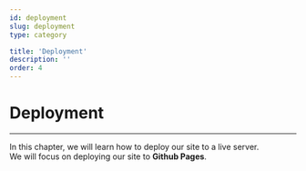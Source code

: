 ```yaml
---
id: deployment
slug: deployment
type: category

title: 'Deployment'
description: ''
order: 4
---
```


# Deployment

---

In this chapter, we will learn how to deploy our site to a live server.  
We will focus on deploying our site to **Github Pages**.
